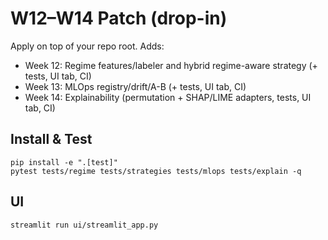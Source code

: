 
# W12–W14 Patch (drop-in)

Apply on top of your repo root. Adds:
- Week 12: Regime features/labeler and hybrid regime-aware strategy (+ tests, UI tab, CI)
- Week 13: MLOps registry/drift/A-B (+ tests, UI tab, CI)
- Week 14: Explainability (permutation + SHAP/LIME adapters, tests, UI tab, CI)

## Install & Test
```
pip install -e ".[test]"
pytest tests/regime tests/strategies tests/mlops tests/explain -q
```
## UI
```
streamlit run ui/streamlit_app.py
```
